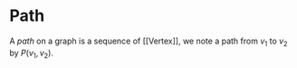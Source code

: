 # Path

A _path_ on a graph is a sequence of [[Vertex]], we note a path from $v_1$ to $v_2$ by $P(v_1, v_2)$.